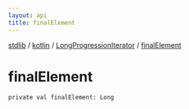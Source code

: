 ```yaml
---
layout: api
title: finalElement
---
```

[stdlib](../../index.md) / [kotlin](../index.md) / [LongProgressionIterator](index.md) / [finalElement](finalElement.md)

# finalElement

```
private val finalElement: Long
```
